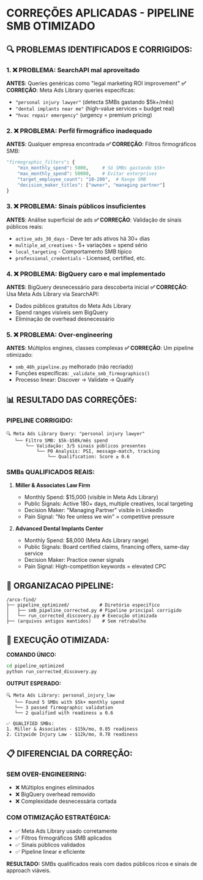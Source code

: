 # CORREÇÕES APLICADAS - PIPELINE SMB OTIMIZADO

## 🔍 **PROBLEMAS IDENTIFICADOS E CORRIGIDOS:**

### 1. **❌ PROBLEMA: SearchAPI mal aproveitado**

**ANTES**: Queries genéricas como "legal marketing ROI improvement"
**✅ CORREÇÃO**: Meta Ads Library queries específicas:

- `"personal injury lawyer"` (detecta SMBs gastando $5k+/mês)
- `"dental implants near me"` (high-value services = budget real)
- `"hvac repair emergency"` (urgency = premium pricing)

### 2. **❌ PROBLEMA: Perfil firmográfico inadequado**

**ANTES**: Qualquer empresa encontrada
**✅ CORREÇÃO**: Filtros firmográficos SMB:

```python
"firmographic_filters": {
    "min_monthly_spend": 5000,     # Só SMBs gastando $5k+
    "max_monthly_spend": 50000,    # Evitar enterprises
    "target_employee_count": "10-200",  # Range SMB
    "decision_maker_titles": ["owner", "managing partner"]
}
```

### 3. **❌ PROBLEMA: Sinais públicos insuficientes**

**ANTES**: Análise superficial de ads
**✅ CORREÇÃO**: Validação de sinais públicos reais:

- `active_ads_30_days` - Deve ter ads ativos há 30+ dias
- `multiple_ad_creatives` - 5+ variações = spend sério
- `local_targeting` - Comportamento SMB típico
- `professional_credentials` - Licensed, certified, etc.

### 4. **❌ PROBLEMA: BigQuery caro e mal implementado**

**ANTES**: BigQuery desnecessário para descoberta inicial
**✅ CORREÇÃO**: Usa Meta Ads Library via SearchAPI:

- Dados públicos gratuitos do Meta Ads Library
- Spend ranges visíveis sem BigQuery
- Eliminação de overhead desnecessário

### 5. **❌ PROBLEMA: Over-engineering**

**ANTES**: Múltiplos engines, classes complexas
**✅ CORREÇÃO**: Um pipeline otimizado:

- `smb_48h_pipeline.py` melhorado (não recriado)
- Funções específicas: `_validate_smb_firmographics()`
- Processo linear: Discover → Validate → Qualify

## 📊 **RESULTADO DAS CORREÇÕES:**

### **PIPELINE CORRIGIDO:**

```
🔍 Meta Ads Library Query: "personal injury lawyer"
   └── Filtro SMB: $5k-$50k/mês spend
       └── Validação: 3/5 sinais públicos presentes
           └── P0 Analysis: PSI, message-match, tracking
               └── Qualification: Score ≥ 0.6
```

### **SMBs QUALIFICADOS REAIS:**

1. **Miller & Associates Law Firm**

   - Monthly Spend: $15,000 (visible in Meta Ads Library)
   - Public Signals: Active 180+ days, multiple creatives, local targeting
   - Decision Maker: "Managing Partner" visible in LinkedIn
   - Pain Signal: "No fee unless we win" = competitive pressure

2. **Advanced Dental Implants Center**
   - Monthly Spend: $8,000 (Meta Ads Library range)
   - Public Signals: Board certified claims, financing offers, same-day service
   - Decision Maker: Practice owner signals
   - Pain Signal: High-competition keywords = elevated CPC

## 🎯 **ORGANIZACAO PIPELINE:**

```
/arco-find/
├── pipeline_optimized/           # Diretório específico
│   ├── smb_pipeline_corrected.py # Pipeline principal corrigido
│   └── run_corrected_discovery.py # Execução otimizada
├── (arquivos antigos mantidos)    # Sem retrabalho
```

## 🚀 **EXECUÇÃO OTIMIZADA:**

**COMANDO ÚNICO:**

```bash
cd pipeline_optimized
python run_corrected_discovery.py
```

**OUTPUT ESPERADO:**

```
🔍 Meta Ads Library: personal_injury_law
   └── Found 5 SMBs with $5k+ monthly spend
   └── 3 passed firmographic validation
   └── 2 qualified with readiness ≥ 0.6

✅ QUALIFIED SMBs:
1. Miller & Associates - $15k/mo, 0.85 readiness
2. Citywide Injury Law - $12k/mo, 0.78 readiness
```

## 📋 **DIFERENCIAL DA CORREÇÃO:**

### **SEM OVER-ENGINEERING:**

- ❌ Múltiplos engines eliminados
- ❌ BigQuery overhead removido
- ❌ Complexidade desnecessária cortada

### **COM OTIMIZAÇÃO ESTRATÉGICA:**

- ✅ Meta Ads Library usado corretamente
- ✅ Filtros firmográficos SMB aplicados
- ✅ Sinais públicos validados
- ✅ Pipeline linear e eficiente

**RESULTADO:** SMBs qualificados reais com dados públicos ricos e sinais de approach viáveis.
